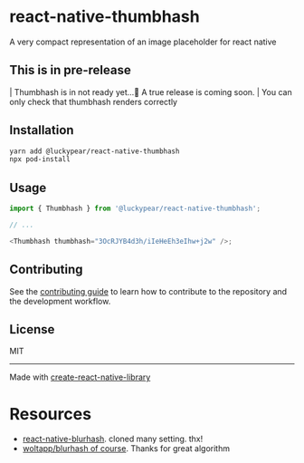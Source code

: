 # react-native-thumbhash

A very compact representation of an image placeholder for react native

## This is in pre-release

| Thumbhash is in not ready yet...🚧 A true release is coming soon.
| You can only check that thumbhash renders correctly

## Installation

```sh
yarn add @luckypear/react-native-thumbhash
npx pod-install
```

## Usage

```js
import { Thumbhash } from '@luckypear/react-native-thumbhash';

// ...

<Thumbhash thumbhash="3OcRJYB4d3h/iIeHeEh3eIhw+j2w" />;
```

## Contributing

See the [contributing guide](CONTRIBUTING.md) to learn how to contribute to the repository and the development workflow.

## License

MIT

---

Made with [create-react-native-library](https://github.com/callstack/react-native-builder-bob)

# Resources

- [react-native-blurhash](https://github.com/mrousavy/react-native-blurhash). cloned many setting. thx!
- [woltapp/blurhash of course](https://github.com/evanw/thumbhash). Thanks for great algorithm
